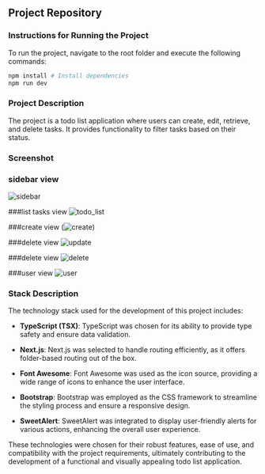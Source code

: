 ## Project Repository

### Instructions for Running the Project
To run the project, navigate to the root folder and execute the following commands:

```bash
npm install # Install dependencies
npm run dev
```


### Project Description
The project is a todo list application where users can create, edit, retrieve, and delete tasks. It provides functionality to filter tasks based on their status.

### Screenshot
### sidebar view
![sidebar](https://github.com/fernando5351/prueba-athena-holdings/assets/101905044/0fdb63f1-5128-4997-9d07-1ac3601f937c)

###list tasks view
![todo_list](https://github.com/fernando5351/prueba-athena-holdings/assets/101905044/50fd119c-e2a0-4654-abae-d331307dd135)

###create view
(![create](https://github-production-user-asset-6210df.s3.amazonaws.com/101905044/324086893-23925b82-6d3a-4ba5-bd76-28ac777d313d.png?X-Amz-Algorithm=AWS4-HMAC-SHA256&X-Amz-Credential=AKIAVCODYLSA53PQK4ZA%2F20240419%2Fus-east-1%2Fs3%2Faws4_request&X-Amz-Date=20240419T190047Z&X-Amz-Expires=300&X-Amz-Signature=2d1d1baa8b5e38861359b0b77b82ce5f0ad6aaef3af42b5ebfc784a8a5548919&X-Amz-SignedHeaders=host&actor_id=101905044&key_id=0&repo_id=788585891))

###delete view
![update](https://github.com/fernando5351/prueba-athena-holdings/assets/101905044/c0c0e906-7935-435e-a885-d74fe2793a75)

###delete view 
![delete](https://github.com/fernando5351/prueba-athena-holdings/assets/101905044/f21233b5-6dfd-4b27-bb74-3bc425451f7b)

###user view
![user](https://github.com/fernando5351/prueba-athena-holdings/assets/101905044/4dd29034-314c-4d98-b80f-e4b5b5de79d7)


### Stack Description
The technology stack used for the development of this project includes:

- **TypeScript (TSX)**: TypeScript was chosen for its ability to provide type safety and ensure data validation.
  
- **Next.js**: Next.js was selected to handle routing efficiently, as it offers folder-based routing out of the box.

- **Font Awesome**: Font Awesome was used as the icon source, providing a wide range of icons to enhance the user interface.

- **Bootstrap**: Bootstrap was employed as the CSS framework to streamline the styling process and ensure a responsive design.

- **SweetAlert**: SweetAlert was integrated to display user-friendly alerts for various actions, enhancing the overall user experience.

These technologies were chosen for their robust features, ease of use, and compatibility with the project requirements, ultimately contributing to the development of a functional and visually appealing todo list application.
